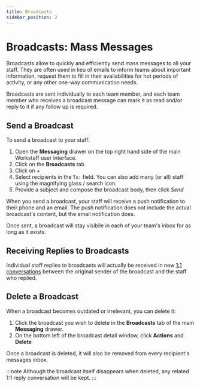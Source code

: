 ```yaml
---
title: Broadcasts
sidebar_position: 2
---
```


# Broadcasts: Mass Messages

Broadcasts allow to quickly and efficiently send mass messages to all your staff. They are often used in lieu of 
emails to inform teams about important information, request them to fill in their availabilities for hot periods of 
activity, or any other one-way communication needs.

Broadcasts are sent individually to each team member, and each team member who receives a broadcast message can mark 
it as read and/or reply to it if any follow up is required. 


## Send a Broadcast

To send a broadcast to your staff:

1. Open the **Messaging** drawer on the top right hand side of the main Workstaff user interface.
2. Click on the **Broadcasts** tab
3. Click on +
4. Select recipients in the `To:` field. You can also add many (or all) staff using the magnifying glass / search icon.
5. Provide a subject and compose the broadcast body, then click *Send*

When you send a broadcast, your staff will receive a push notification to their phone and an email. 
The push notification does not include the actual broadcast's content, but the email notification does. 

Once sent, a broadcast will stay visibile in each of your team's inbox for as long as it exists.

## Receiving Replies to Broadcasts

Individual staff replies to broadcasts will actually be received in new [1:1 conversations](./chat.md) between the original sender of the broadcast and the staff who replied.

## Delete a Broadcast

When a broadcast becomes outdated or irrelevant, you can delete it:

1. Click the broadcast you wish to delete in the **Broadcasts** tab of the main **Messaging** drawer.
2. On the bottom left of the broadcast detail window, click **Actions** and **Delete**

Once a broadcast is deleted, it will also be removed from every recipient's messages inbox.

:::note
Although the broadcast itself disappears when deleted, any related 1:1 reply conversation will be kept.
:::
